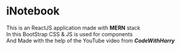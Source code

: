 <h1>iNotebook</h1>
This is an ReactJS application made with <b>MERN</b> stack <br/>
In this BootStrap CSS & JS is used for components <br/>
And Made with the help of the YouTube video from <b><i>CodeWithHarry</b></i>
